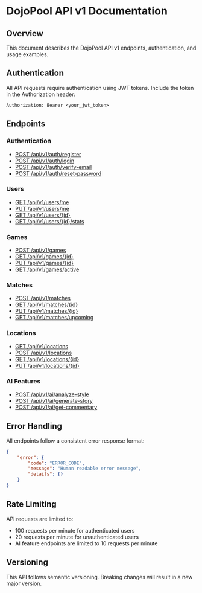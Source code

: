 # DojoPool API v1 Documentation

## Overview
This document describes the DojoPool API v1 endpoints, authentication, and usage examples.

## Authentication
All API requests require authentication using JWT tokens. Include the token in the Authorization header:
```
Authorization: Bearer <your_jwt_token>
```

## Endpoints

### Authentication
- [POST /api/v1/auth/register](auth/register.md)
- [POST /api/v1/auth/login](auth/login.md)
- [POST /api/v1/auth/verify-email](auth/verify-email.md)
- [POST /api/v1/auth/reset-password](auth/reset-password.md)

### Users
- [GET /api/v1/users/me](users/me.md)
- [PUT /api/v1/users/me](users/update.md)
- [GET /api/v1/users/{id}](users/get.md)
- [GET /api/v1/users/{id}/stats](users/stats.md)

### Games
- [POST /api/v1/games](games/create.md)
- [GET /api/v1/games/{id}](games/get.md)
- [PUT /api/v1/games/{id}](games/update.md)
- [GET /api/v1/games/active](games/active.md)

### Matches
- [POST /api/v1/matches](matches/create.md)
- [GET /api/v1/matches/{id}](matches/get.md)
- [PUT /api/v1/matches/{id}](matches/update.md)
- [GET /api/v1/matches/upcoming](matches/upcoming.md)

### Locations
- [GET /api/v1/locations](locations/list.md)
- [POST /api/v1/locations](locations/create.md)
- [GET /api/v1/locations/{id}](locations/get.md)
- [PUT /api/v1/locations/{id}](locations/update.md)

### AI Features
- [POST /api/v1/ai/analyze-style](ai/analyze-style.md)
- [POST /api/v1/ai/generate-story](ai/generate-story.md)
- [POST /api/v1/ai/get-commentary](ai/get-commentary.md)

## Error Handling
All endpoints follow a consistent error response format:
```json
{
    "error": {
        "code": "ERROR_CODE",
        "message": "Human readable error message",
        "details": {}
    }
}
```

## Rate Limiting
API requests are limited to:
- 100 requests per minute for authenticated users
- 20 requests per minute for unauthenticated users
- AI feature endpoints are limited to 10 requests per minute

## Versioning
This API follows semantic versioning. Breaking changes will result in a new major version.